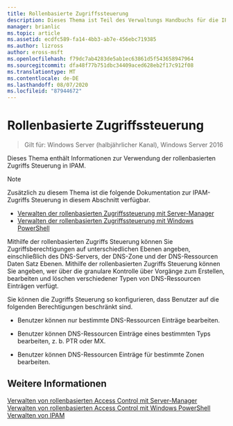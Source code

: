 ```yaml
---
title: Rollenbasierte Zugriffssteuerung
description: Dieses Thema ist Teil des Verwaltungs Handbuchs für die IP-Adressverwaltung (IPAM) in Windows Server 2016.
manager: brianlic
ms.topic: article
ms.assetid: ecdfc589-fa14-4bb3-ab7e-456ebc719385
ms.author: lizross
author: eross-msft
ms.openlocfilehash: f79dc7ab4283de5ab1ec63861d5f543658947964
ms.sourcegitcommit: dfa48f77b751dbc34409aced628eb2f17c912f08
ms.translationtype: MT
ms.contentlocale: de-DE
ms.lasthandoff: 08/07/2020
ms.locfileid: "87944672"
---
```

# <a name="role-based-access-control"></a>Rollenbasierte Zugriffssteuerung

>Gilt für: Windows Server (halbjährlicher Kanal), Windows Server 2016

Dieses Thema enthält Informationen zur Verwendung der rollenbasierten Zugriffs Steuerung in IPAM.

> [!NOTE]
> Zusätzlich zu diesem Thema ist die folgende Dokumentation zur IPAM-Zugriffs Steuerung in diesem Abschnitt verfügbar.
>
> -   [Verwalten der rollenbasierten Zugriffssteuerung mit Server-Manager](../../technologies/ipam/Manage-Role-Based-Access-Control-with-Server-Manager.md)
> -   [Verwalten der rollenbasierten Zugriffssteuerung mit Windows PowerShell](../../technologies/ipam/Manage-Role-Based-Access-Control-with-Windows-PowerShell.md)

Mithilfe der rollenbasierten Zugriffs Steuerung können Sie Zugriffsberechtigungen auf unterschiedlichen Ebenen angeben, einschließlich des DNS-Servers, der DNS-Zone und der DNS-Ressourcen Daten Satz Ebenen.
Mithilfe der rollenbasierten Zugriffs Steuerung können Sie angeben, wer über die granulare Kontrolle über Vorgänge zum Erstellen, bearbeiten und löschen verschiedener Typen von DNS-Ressourcen Einträgen verfügt.

Sie können die Zugriffs Steuerung so konfigurieren, dass Benutzer auf die folgenden Berechtigungen beschränkt sind.

-   Benutzer können nur bestimmte DNS-Ressourcen Einträge bearbeiten.

-   Benutzer können DNS-Ressourcen Einträge eines bestimmten Typs bearbeiten, z. b. PTR oder MX.

-   Benutzer können DNS-Ressourcen Einträge für bestimmte Zonen bearbeiten.

## <a name="see-also"></a>Weitere Informationen
[Verwalten von rollenbasierten Access Control mit Server-Manager](../../technologies/ipam/Manage-Role-Based-Access-Control-with-Server-Manager.md) 
 [Verwalten von rollenbasierten Access Control mit Windows PowerShell](../../technologies/ipam/Manage-Role-Based-Access-Control-with-Windows-PowerShell.md) 
 [Verwalten von IPAM](Manage-IPAM.md)



